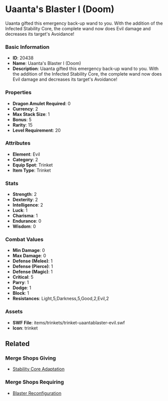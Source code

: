 # Uaanta's Blaster I (Doom)

Uaanta gifted this emergency back-up wand to you. With the addition of the Infected Stability Core, the complete wand now does Evil damage and decreases its target's Avoidance!

### Basic Information

- **ID**: 20438
- **Name**: Uaanta&#039;s Blaster I (Doom)
- **Description**: Uaanta gifted this emergency back-up wand to you. With the addition of the Infected Stability Core, the complete wand now does Evil damage and decreases its target&#039;s Avoidance!

### Properties

- **Dragon Amulet Required**: 0
- **Currency**: 2
- **Max Stack Size**: 1
- **Bonus**: 5
- **Rarity**: 15
- **Level Requirement**: 20

### Attributes

- **Element**: Evil
- **Category**: 2
- **Equip Spot**: Trinket
- **Item Type**: Trinket

### Stats

- **Strength**: 2
- **Dexterity**: 2
- **Intelligence**: 2
- **Luck**: 1
- **Charisma**: 1
- **Endurance**: 0
- **Wisdom**: 0

### Combat Values

- **Min Damage**: 0
- **Max Damage**: 0
- **Defense (Melee)**: 1
- **Defense (Pierce)**: 1
- **Defense (Magic)**: 1
- **Critical**: 5
- **Parry**: 1
- **Dodge**: 1
- **Block**: 1
- **Resistances**: Light,5,Darkness,5,Good,2,Evil,2

### Assets

- **SWF File**: items/trinkets/trinket-uaantablaster-evil.swf
- **Icon**: trinket

## Related

### Merge Shops Giving

- [Stability Core Adaptation](../merge-shops/355-stability-core-adaptation.md)

### Merge Shops Requiring

- [Blaster Reconfiguration](../merge-shops/354-blaster-reconfiguration.md)

